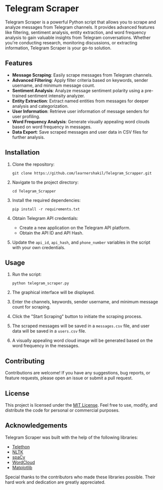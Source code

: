 # Telegram Scraper

Telegram Scraper is a powerful Python script that allows you to scrape and analyze messages from Telegram channels. It provides advanced features like filtering, sentiment analysis, entity extraction, and word frequency analysis to gain valuable insights from Telegram conversations. Whether you're conducting research, monitoring discussions, or extracting information, Telegram Scraper is your go-to solution.

## Features

- **Message Scraping**: Easily scrape messages from Telegram channels.
- **Advanced Filtering**: Apply filter criteria based on keywords, sender username, and minimum message count.
- **Sentiment Analysis**: Analyze message sentiment polarity using a pre-trained sentiment intensity analyzer.
- **Entity Extraction**: Extract named entities from messages for deeper analysis and categorization.
- **User Information**: Retrieve user information of message senders for user profiling.
- **Word Frequency Analysis**: Generate visually appealing word clouds based on word frequency in messages.
- **Data Export**: Save scraped messages and user data in CSV files for further analysis.

## Installation

1. Clone the repository:

   ```shell
   git clone https://github.com/learnershakil/Telegram_Scrapper.git
   ```

2. Navigate to the project directory:

   ```shell
   cd Telegram_Scrapper
   ```

3. Install the required dependencies:

   ```shell
   pip install -r requirements.txt
   ```

4. Obtain Telegram API credentials:
   - Create a new application on the Telegram API platform.
   - Obtain the API ID and API Hash.

5. Update the `api_id`, `api_hash`, and `phone_number` variables in the script with your own credentials.

## Usage

1. Run the script:

   ```shell
   python telegram_scraper.py
   ```

2. The graphical interface will be displayed.
3. Enter the channels, keywords, sender username, and minimum message count for scraping.
4. Click the "Start Scraping" button to initiate the scraping process.
5. The scraped messages will be saved in a `messages.csv` file, and user data will be saved in a `users.csv` file.
6. A visually appealing word cloud image will be generated based on the word frequency in the messages.

## Contributing

Contributions are welcome! If you have any suggestions, bug reports, or feature requests, please open an issue or submit a pull request.

## License

This project is licensed under the [MIT License](LICENSE). Feel free to use, modify, and distribute the code for personal or commercial purposes.

## Acknowledgements

Telegram Scraper was built with the help of the following libraries:

- [Telethon](https://github.com/LonamiWebs/Telethon)
- [NLTK](https://github.com/nltk/nltk)
- [spaCy](https://github.com/explosion/spaCy)
- [WordCloud](https://github.com/amueller/word_cloud)
- [Matplotlib](https://github.com/matplotlib/matplotlib)

Special thanks to the contributors who made these libraries possible. Their hard work and dedication are greatly appreciated.
